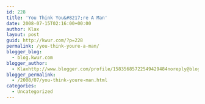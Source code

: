 ```yaml
---
id: 228
title: 'You Think You&#8217;re A Man'
date: 2008-07-15T02:16:00+00:00
author: Klax
layout: post
guid: http://kwur.com/?p=228
permalink: /you-think-youre-a-man/
blogger_blog:
  - blog.kwur.com
blogger_author:
  - Klaxhttp://www.blogger.com/profile/15835685722549429484noreply@blogger.com
blogger_permalink:
  - /2008/07/you-think-youre-man.html
categories:
  - Uncategorized
---
```

<div class="pf-content">
  <p>
  </p>
</div>